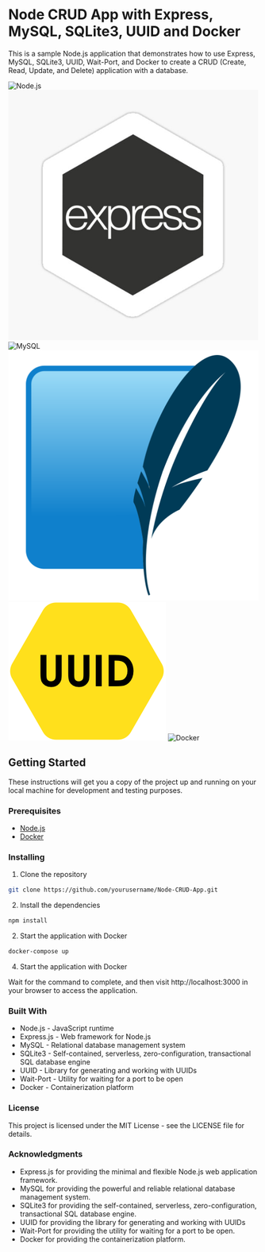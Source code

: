 # Node CRUD App with Express, MySQL, SQLite3, UUID and Docker

This is a sample Node.js application that demonstrates how to use Express, MySQL, SQLite3, UUID, Wait-Port, and Docker to create a CRUD (Create, Read, Update, and Delete) application with a database.

![Node.js](https://img.icons8.com/color/48/000000/nodejs.png)
![Express.js](./images/express-icon.png)
![MySQL](https://img.icons8.com/color/48/000000/mysql-logo.png)
![SQLite3](./images/sqlite-icon.png)
![UUID](./images/uuid-icon.png)
![Docker](https://img.icons8.com/color/48/000000/docker.png)

## Getting Started

These instructions will get you a copy of the project up and running on your local machine for development and testing purposes.

### Prerequisites

- [Node.js](https://nodejs.org)
- [Docker](https://www.docker.com)

### Installing

1. Clone the repository
```bash
git clone https://github.com/yourusername/Node-CRUD-App.git
```

2. Install the dependencies
```bash
npm install
```

2. Start the application with Docker
```bash
docker-compose up
```

4. Start the application with Docker

Wait for the command to complete, and then visit http://localhost:3000 in your browser to access the application.

### Built With
- Node.js - JavaScript runtime
- Express.js - Web framework for Node.js
- MySQL - Relational database management system
- SQLite3 - Self-contained, serverless, zero-configuration, transactional SQL database engine
- UUID - Library for generating and working with UUIDs
- Wait-Port - Utility for waiting for a port to be open
- Docker - Containerization platform

### License

This project is licensed under the MIT License - see the LICENSE file for details.

### Acknowledgments
- Express.js for providing the minimal and flexible Node.js web application framework.
- MySQL for providing the powerful and reliable relational database management system.
- SQLite3 for providing the self-contained, serverless, zero-configuration, transactional SQL database engine.
- UUID for providing the library for generating and working with UUIDs
- Wait-Port for providing the utility for waiting for a port to be open.
- Docker for providing the containerization platform.
